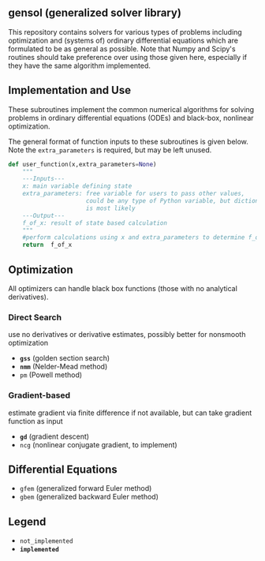 ## gensol (generalized solver library)
This repository contains solvers for various types of problems including optimization and (systems of) ordinary differential equations which are formulated to be as general as possible.
Note that Numpy and Scipy's routines should take preference over using those given here, especially if they have the same algorithm implemented.


## Implementation and Use
These subroutines implement the common numerical algorithms for solving problems in ordinary differential equations (ODEs) and black-box, nonlinear optimization.

The general format of function inputs to these subroutines is given below. Note the `extra_parameters` is required, but may be left unused.

```python
def user_function(x,extra_parameters=None)
    """
    ---Inputs---
    x: main variable defining state
    extra_parameters: free variable for users to pass other values,
                      could be any type of Python variable, but dictionary
                      is most likely
    ---Output---
    f_of_x: result of state based calculation
    """
    #perform calculations using x and extra_parameters to determine f_of_x
    return  f_of_x
```

## Optimization
All optimizers can handle black box functions (those with no analytical derivatives).
### Direct Search
use no derivatives or derivative estimates, possibly better for nonsmooth optimization
- **`gss`** (golden section search)
- **`nmm`** (Nelder-Mead method)
- `pm` (Powell method)
### Gradient-based
estimate gradient via finite difference if not available, but can take gradient function as input
- **`gd`** (gradient descent)
- `ncg` (nonlinear conjugate gradient, to implement)

## Differential Equations
- `gfem` (generalized forward Euler method)
- `gbem` (generalized backward Euler method)

## Legend
- `not_implemented`
- **`implemented`**
